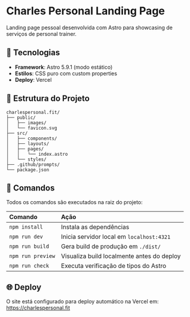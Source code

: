 # Charles Personal Landing Page

Landing page pessoal desenvolvida com Astro para showcasing de serviços de personal trainer.

## 🚀 Tecnologias

- **Framework**: Astro 5.9.1 (modo estático)
- **Estilos**: CSS puro com custom properties
- **Deploy**: Vercel

## 📁 Estrutura do Projeto

```text
charlespersonal.fit/
├── public/
│   ├── images/
│   └── favicon.svg
├── src/
│   ├── components/
│   ├── layouts/
│   ├── pages/
│   │   └── index.astro
│   └── styles/
├── .github/prompts/
└── package.json
```

## 🧞 Comandos

Todos os comandos são executados na raiz do projeto:

| Comando                   | Ação                                             |
| :------------------------ | :----------------------------------------------- |
| `npm install`             | Instala as dependências                          |
| `npm run dev`             | Inicia servidor local em `localhost:4321`       |
| `npm run build`           | Gera build de produção em `./dist/`             |
| `npm run preview`         | Visualiza build localmente antes do deploy      |
| `npm run check`           | Executa verificação de tipos do Astro           |

## 🌐 Deploy

O site está configurado para deploy automático na Vercel em: https://charlespersonal.fit
